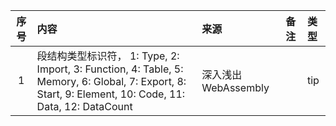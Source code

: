 | 序号  | 内容                                                                                                                                             | 来源       | 备注                                                                                                                                                                       | 类型      |
|:---:|:-------------------|:---------|:-----------------------------------|:--------|
|1| 段结构类型标识符， 1: Type, 2: Import, 3: Function, 4: Table, 5: Memory, 6: Global, 7: Export, 8: Start, 9: Element, 10: Code, 11: Data, 12: DataCount | 深入浅出WebAssembly |                                                                                                            | tip     |
